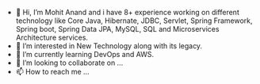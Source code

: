 - 👋 Hi, I’m Mohit Anand and i have 8+ experience working on different technology like Core Java, Hibernate, JDBC, Servlet, Spring Framework, Spring boot, Spring Data JPA,
MySQL, SQL and Microservices Architecture services.
- 👀 I’m interested in New Technology along with its legacy.
- 🌱 I’m currently learning DevOps and AWS.
- 💞️ I’m looking to collaborate on ...
- 📫 How to reach me ...

<!---
moanand/moanand is a ✨ special ✨ repository because its `README.md` (this file) appears on your GitHub profile.
You can click the Preview link to take a look at your changes.
--->
